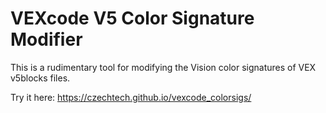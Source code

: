 # VEXcode V5 Color Signature Modifier

This is a rudimentary tool for modifying the Vision color signatures of VEX v5blocks files.

Try it here: https://czechtech.github.io/vexcode_colorsigs/

